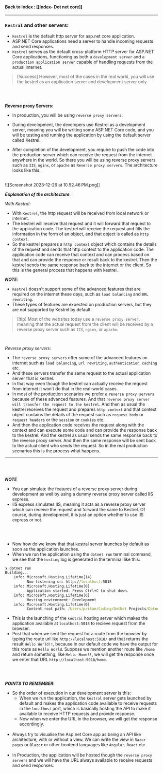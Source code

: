 
#### Back to Index : [[Index- Dot net core]]

---


### **`Kestral` and other servers**:


- `Kestrel` is the default http server for asp.net core application.
- ASP.NET Core applications need a server to handle incoming requests and send responses. 
- `Kestrel` serves as the default cross-platform HTTP server for ASP.NET Core applications, functioning as both a `development server` and a `production application server` capable of handling requests from the actual internet. 


>[!success] However, most of the cases in the real world, you will use the kestrel as an application server and development server only.

<br><br>


**Reverse proxy Servers**:

- In production, you will be using `reverse proxy servers`.
- During development, the developers use Kestrel as a development server, meaning you will be writing some ASP.NET Core code, and you will be testing and running the application by using the default server called Kestrel.

- After completion of the development, you require to push the code into the production server which can receive the request from the internet anywhere in the world. So there you will be using reverse proxy servers such as `IIS`, `nginx`, or `apache` as `Reverse proxy servers`. The architecture looks like this.

<br>
![[Screenshot 2023-12-26 at 10.52.46 PM.png]]




***Explanation of the architecture***:

_With Kestral:_

- With `Kestrel`, the http request will be received from local network or internet. 
- The kestrel will receive that request and it will forward that request to the application code. The kestrel will receive the request and fills the information in the form of an object, and that object is called as `http context`.
- So the kestrel prepares a `http context` object which contains the details of the request and sends that http context to the application code. 
  The application code can receive that context and can process based on that and can provide the response or result back to the kestrel. Then the kestrel sends the same response back to the internet or the client. 
  So this is the general process that happens with kestrel.

***NOTE***:<br>
- `Kestrel` doesn't support some of the advanced features that are required on the internet these days, such as `load balancing` and `URL rewriting`. 
- These types of features are expected on production servers, but they are not supported by Kestrel by default.

>[!tip] Most of the websites today use a `reverse proxy server`, meaning that the actual request from the client will be received by a reverse proxy server such as `IIS`, `nginx`, or `apache`.


<br>

_Reverse proxy servers:_

- The `reverse proxy servers` offer some of the advanced features on internet such as `load balancing`, `url rewriting`, `authentication`, `caching` etc. 
- And these servers transfer the same request to the actual application server that is kestrel. 
- In that way even though the kestrel can actually receive the request from internet it won't do that in the real-world cases. 
- In most of the production scenarios we prefer a `reverse proxy servers` because of these advanced features. And that `reverse proxy server will transfer the request to the kestrel`. And then as usual the kestrel receives the request and prepares `http context` and that context object contains the details of the request such as `request body` or `request headers` or the `session` or `cookies` etc. 
- And then the application code receives the request along with the context and can execute some code and can provide the response back to the kestrel. And the kestrel as usual sends the same response back to the reverse proxy server. And then the same response will be sent back to the actual client who sends the request. So in the real production scenarios this is the process what happens.

---
<br><br>


***NOTE*** <br>
- You can simulate the features of a reverse proxy server during development as well by using a dummy reverse proxy server called IIS express. 
- IIS express simulates IIS, meaning it acts as a reverse proxy server which can receive the request and forward the same to Kestrel. Of course, during development, it is just an option whether to use IIS express or not.

<br><br>

- Now how do we know that that kestral server launches by default as soon as the application launches.
- When we run the application using the `dotnet run` terminal command, we see that the `hosting` log is generated in the terminal like this:
```cmd
❯ dotnet run
Building...
	info: Microsoft.Hosting.Lifetime[14]
	      Now listening on: http://localhost:5018
	info: Microsoft.Hosting.Lifetime[0]
	      Application started. Press Ctrl+C to shut down.
	info: Microsoft.Hosting.Lifetime[0]
	      Hosting environment: Development
	info: Microsoft.Hosting.Lifetime[0]
	      Content root path: /Users/pritam/Coding/DotNet Projects/Dotnet core empty web/MyDotnetCore1
```

- This is the launching of the `kestral` hosting server which makes the application available at `localhost:5018` to recieve request from the browser.
- Post that when we sent the request for a route from the browser by typing the route url like `http://localhost:5018/` and that returns the result `Hello World!!`, because in our default code we have the output for this route as `Hello World`. 
  Suppose we mention another route like `/home` and return something, like `Hello Home!!`, we will get the response once we enter that URL `http://localhost:5018/home`.

<br><br>

***POINTS TO REMEMBER***:<br>
- So the order of execution in our development server is this:
	- When we run the application, the `kestral` server gets launched by default and makes the application code available to receive requests in the `localhost` port, which is basically hosting the API to make it available to receive HTTP requests and provide response.
	- Now when we enter the URL in the browser, we will get the response accordingly.
	  <br><br>
- Always try to visualise the Asp.net Core app as being an API like architecture, with or without a view. We can write the view in `Razor pages` or `Blazor` or other frontend languages like `Angular`, `React` etc. 
<br><br>
- In Production, the application will be hosted though the `reverse proxy servers` and we will have the URL always available to receive requests and send responses.